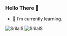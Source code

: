 ### Hello There 👋
- 🌱 I’m currently learning.

![SrilalS](https://github-readme-stats.vercel.app/api?username=SrilalS&count_private=true&include_all_commits=true%show_icons=true&theme=dark&hide=stars)
![SrilalS](https://github-readme-stats.vercel.app/api/top-langs/?username=SrilalS&layout=compact&theme=dark&)
<!--
**SrilalS/SrilalS** is a ✨ _special_ ✨ repository because its `README.md` (this file) appears on your GitHub profile.

Here are some ideas to get you started:

- 🔭 I’m currently working on ...
- 🌱 I’m currently learning ...
- 👯 I’m looking to collaborate on ...
- 🤔 I’m looking for help with ...
- 💬 Ask me about ...
- 📫 How to reach me: ...
- 😄 Pronouns: ...
- ⚡ Fun fact: ...
-->
